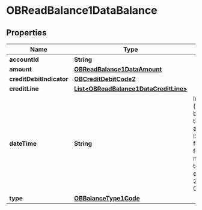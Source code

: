 
# OBReadBalance1DataBalance

## Properties
Name | Type | Description | Notes
------------ | ------------- | ------------- | -------------
**accountId** | **String** |  | 
**amount** | [**OBReadBalance1DataAmount**](OBReadBalance1DataAmount.md) |  | 
**creditDebitIndicator** | [**OBCreditDebitCode2**](OBCreditDebitCode2.md) |  | 
**creditLine** | [**List&lt;OBReadBalance1DataCreditLine&gt;**](OBReadBalance1DataCreditLine.md) |  |  [optional]
**dateTime** | **String** | Indicates the date (and time) of the balance.All dates in the JSON payloads are represented in ISO 8601 date-time format.  All date-time fields in responses must include the timezone. An example is below: 2017-04-05T10:43:07+00:00 | 
**type** | [**OBBalanceType1Code**](OBBalanceType1Code.md) |  | 




